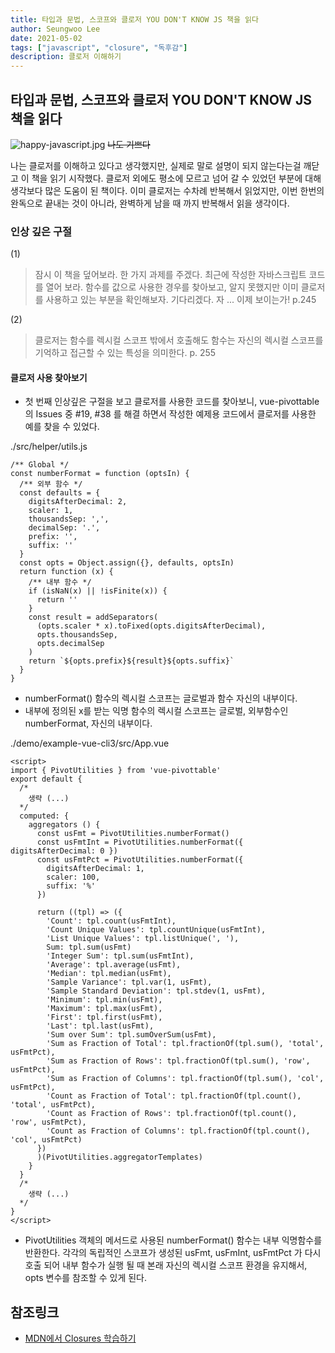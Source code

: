 ```yaml
---
title: 타입과 문법, 스코프와 클로저 YOU DON'T KNOW JS 책을 읽다
author: Seungwoo Lee
date: 2021-05-02
tags: ["javascript", "closure", "독후감"]
description: 클로저 이해하기
---
```



## 타입과 문법, 스코프와 클로저 YOU DON'T KNOW JS 책을 읽다

![happy-javascript.jpg](/img/20210502/happy-javascript.jpg)
~~나도 기쁘다~~

나는 클로저를 이해하고 있다고 생각했지만, 실제로 말로 설명이 되지 않는다는걸 깨닫고 이 책을 읽기 시작했다. 클로저 외에도 평소에 모르고 넘어 갈 수 있었던 부분에 대해 생각보다 많은 도움이 된 책이다. 이미 클로저는 수차례 반복해서 읽었지만, 이번 한번의 완독으로 끝내는 것이 아니라, 완벽하게 남을 때 까지 반복해서 읽을 생각이다.




### 인상 깊은 구절

(1)
> 잠시 이 책을 덮어보라. 한 가지 과제를 주겠다. 최근에 작성한 자바스크립트 코드를 열어 보라. 함수를 값으로 사용한 경우를 찾아보고, 알지 못했지만 이미 클로저를 사용하고 있는 부분을 확인해보자. 기다리겠다. 자 ... 이제 보이는가! p.245

(2)
> 클로저는 함수를 렉시컬 스코프 밖에서 호출해도 함수는 자신의 렉시컬 스코프를 기억하고 접근할 수 있는 특성을 의미한다. p. 255


#### 클로저 사용 찾아보기
* 첫 번째 인상깊은 구절을 보고 클로저를 사용한 코드를 찾아보니, vue-pivottable 의 Issues 중 #19, #38 를 해결 하면서 작성한 예제용 코드에서 클로저를 사용한 예를 찾을 수 있었다.     


./src/helper/utils.js
```js{12}
/** Global */
const numberFormat = function (optsIn) {
  /** 외부 함수 */
  const defaults = {
    digitsAfterDecimal: 2,
    scaler: 1,
    thousandsSep: ',',
    decimalSep: '.',
    prefix: '',
    suffix: ''
  }
  const opts = Object.assign({}, defaults, optsIn)
  return function (x) {
    /** 내부 함수 */
    if (isNaN(x) || !isFinite(x)) {
      return ''
    }
    const result = addSeparators(
      (opts.scaler * x).toFixed(opts.digitsAfterDecimal),
      opts.thousandsSep,
      opts.decimalSep
    )
    return `${opts.prefix}${result}${opts.suffix}`
  }
}
```
* numberFormat() 함수의 렉시컬 스코프는 글로벌과 함수 자신의 내부이다.
* 내부에 정의된 x를 받는 익명 함수의 렉시컬 스코프는 글로벌, 외부함수인 numberFormat, 자신의 내부이다.



./demo/example-vue-cli3/src/App.vue
```html{9-15}
<script>
import { PivotUtilities } from 'vue-pivottable'
export default {
  /*
    생략 (...)
  */
  computed: {
    aggregators () {
      const usFmt = PivotUtilities.numberFormat()
      const usFmtInt = PivotUtilities.numberFormat({ digitsAfterDecimal: 0 })
      const usFmtPct = PivotUtilities.numberFormat({
        digitsAfterDecimal: 1,
        scaler: 100,
        suffix: '%'
      })

      return ((tpl) => ({
        'Count': tpl.count(usFmtInt),
        'Count Unique Values': tpl.countUnique(usFmtInt),
        'List Unique Values': tpl.listUnique(', '),
        Sum: tpl.sum(usFmt)
        'Integer Sum': tpl.sum(usFmtInt),
        'Average': tpl.average(usFmt),
        'Median': tpl.median(usFmt),
        'Sample Variance': tpl.var(1, usFmt),
        'Sample Standard Deviation': tpl.stdev(1, usFmt),
        'Minimum': tpl.min(usFmt),
        'Maximum': tpl.max(usFmt),
        'First': tpl.first(usFmt),
        'Last': tpl.last(usFmt),
        'Sum over Sum': tpl.sumOverSum(usFmt),
        'Sum as Fraction of Total': tpl.fractionOf(tpl.sum(), 'total', usFmtPct),
        'Sum as Fraction of Rows': tpl.fractionOf(tpl.sum(), 'row', usFmtPct),
        'Sum as Fraction of Columns': tpl.fractionOf(tpl.sum(), 'col', usFmtPct),
        'Count as Fraction of Total': tpl.fractionOf(tpl.count(), 'total', usFmtPct),
        'Count as Fraction of Rows': tpl.fractionOf(tpl.count(), 'row', usFmtPct),
        'Count as Fraction of Columns': tpl.fractionOf(tpl.count(), 'col', usFmtPct)
      })
      )(PivotUtilities.aggregatorTemplates)
    }
  }
  /*
    생략 (...)
  */
}
</script>

```

* PivotUtilities 객체의 메서드로 사용된 numberFormat() 함수는 내부 익명함수를 반환한다. 각각의 독립적인 스코프가 생성된 usFmt, usFmInt, usFmtPct 가 다시 호출 되어 내부 함수가 실행 될 때 본래 자신의 렉시컬 스코프 환경을 유지해서, opts 변수를 참조할 수 있게 된다.








## 참조링크
* [MDN에서 Closures 학습하기](https://developer.mozilla.org/ko/docs/Web/JavaScript/Closures)






